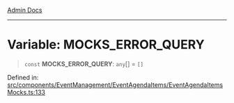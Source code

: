 [Admin Docs](/)

***

# Variable: MOCKS\_ERROR\_QUERY

> `const` **MOCKS\_ERROR\_QUERY**: `any`[] = `[]`

Defined in: [src/components/EventManagement/EventAgendaItems/EventAgendaItemsMocks.ts:133](https://github.com/gautam-divyanshu/talawa-admin/blob/d5fea688542032271211cd43ee86c7db0866bcc0/src/components/EventManagement/EventAgendaItems/EventAgendaItemsMocks.ts#L133)
